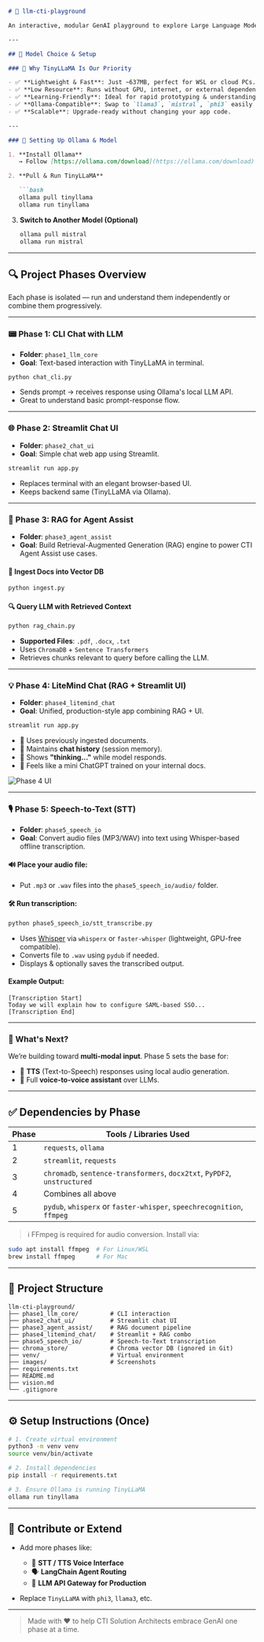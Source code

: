 ````markdown
# 💬 llm-cti-playground

An interactive, modular GenAI playground to explore Large Language Models (LLMs) hands-on — tailored for Contact Center Integration (CTI) solution architects. This project is structured into independent **phases**, each teaching core GenAI concepts with minimal setup, clear code, and lightweight dependencies.

---

## 🧠 Model Choice & Setup

### 🚀 Why TinyLLaMA Is Our Priority

- ✅ **Lightweight & Fast**: Just ~637MB, perfect for WSL or cloud PCs.
- ✅ **Low Resource**: Runs without GPU, internet, or external dependencies.
- ✅ **Learning-Friendly**: Ideal for rapid prototyping & understanding LLM internals.
- ✅ **Ollama-Compatible**: Swap to `llama3`, `mistral`, `phi3` easily later.
- ✅ **Scalable**: Upgrade-ready without changing your app code.

---

### 🔧 Setting Up Ollama & Model

1. **Install Ollama**  
   → Follow [https://ollama.com/download](https://ollama.com/download)

2. **Pull & Run TinyLLaMA**

   ```bash
   ollama pull tinyllama
   ollama run tinyllama
````

3. **Switch to Another Model (Optional)**

   ```bash
   ollama pull mistral
   ollama run mistral
   ```

---

## 🔍 Project Phases Overview

Each phase is isolated — run and understand them independently or combine them progressively.

---

### 📟 Phase 1: CLI Chat with LLM

* **Folder**: `phase1_llm_core`
* **Goal**: Text-based interaction with TinyLLaMA in terminal.

```bash
python chat_cli.py
```

* Sends prompt → receives response using Ollama's local LLM API.
* Great to understand basic prompt-response flow.

---

### 🌐 Phase 2: Streamlit Chat UI

* **Folder**: `phase2_chat_ui`
* **Goal**: Simple chat web app using Streamlit.

```bash
streamlit run app.py
```

* Replaces terminal with an elegant browser-based UI.
* Keeps backend same (TinyLLaMA via Ollama).

---

### 🧠 Phase 3: RAG for Agent Assist

* **Folder**: `phase3_agent_assist`
* **Goal**: Build Retrieval-Augmented Generation (RAG) engine to power CTI Agent Assist use cases.

#### 📝 Ingest Docs into Vector DB

```bash
python ingest.py
```

#### 🔍 Query LLM with Retrieved Context

```bash
python rag_chain.py
```

* **Supported Files**: `.pdf`, `.docx`, `.txt`
* Uses `ChromaDB` + `Sentence Transformers`
* Retrieves chunks relevant to query before calling the LLM.

---

### 💡 Phase 4: LiteMind Chat (RAG + Streamlit UI)

* **Folder**: `phase4_litemind_chat`
* **Goal**: Unified, production-style app combining RAG + UI.

```bash
streamlit run app.py
```

* 📁 Uses previously ingested documents.
* 🧠 Maintains **chat history** (session memory).
* 🔄 Shows **"thinking..."** while model responds.
* 💬 Feels like a mini ChatGPT trained on your internal docs.

![Phase 4 UI](images/phase4_ui.png)

---

### 🎙️ Phase 5: Speech-to-Text (STT)

* **Folder**: `phase5_speech_io`
* **Goal**: Convert audio files (MP3/WAV) into text using Whisper-based offline transcription.

#### 🔊 Place your audio file:

* Put `.mp3` or `.wav` files into the `phase5_speech_io/audio/` folder.

#### 🛠️ Run transcription:

```bash
python phase5_speech_io/stt_transcribe.py
```

* Uses [Whisper](https://github.com/openai/whisper) via `whisperx` or `faster-whisper` (lightweight, GPU-free compatible).
* Converts file to `.wav` using `pydub` if needed.
* Displays & optionally saves the transcribed output.

#### Example Output:

```
[Transcription Start]
Today we will explain how to configure SAML-based SSO...
[Transcription End]
```

---

### 📢 What's Next?

We’re building toward **multi-modal input**. Phase 5 sets the base for:

* 🔁 **TTS** (Text-to-Speech) responses using local audio generation.
* 🧠 Full **voice-to-voice assistant** over LLMs.

---

## ✅ Dependencies by Phase

| Phase | Tools / Libraries Used                                                    |
| ----- | ------------------------------------------------------------------------- |
| 1     | `requests`, `ollama`                                                      |
| 2     | `streamlit`, `requests`                                                   |
| 3     | `chromadb`, `sentence-transformers`, `docx2txt`, `PyPDF2`, `unstructured` |
| 4     | Combines all above                                                        |
| 5     | `pydub`, `whisperx` or `faster-whisper`, `speechrecognition`, `ffmpeg`    |

> ℹ️ FFmpeg is required for audio conversion. Install via:

```bash
sudo apt install ffmpeg  # For Linux/WSL
brew install ffmpeg      # For Mac
```

---

## 📂 Project Structure

```
llm-cti-playground/
├── phase1_llm_core/         # CLI interaction
├── phase2_chat_ui/          # Streamlit chat UI
├── phase3_agent_assist/     # RAG document pipeline
├── phase4_litemind_chat/    # Streamlit + RAG combo
├── phase5_speech_io/        # Speech-to-Text transcription
├── chroma_store/            # Chroma vector DB (ignored in Git)
├── venv/                    # Virtual environment
├── images/                  # Screenshots
├── requirements.txt
├── README.md
├── vision.md
└── .gitignore
```

---

## ⚙️ Setup Instructions (Once)

```bash
# 1. Create virtual environment
python3 -m venv venv
source venv/bin/activate

# 2. Install dependencies
pip install -r requirements.txt

# 3. Ensure Ollama is running TinyLLaMA
ollama run tinyllama
```

---

## 🤝 Contribute or Extend

* Add more phases like:

  * 📢 **STT / TTS Voice Interface**
  * 🗣️ **LangChain Agent Routing**
  * 📡 **LLM API Gateway for Production**
* Replace `TinyLLaMA` with `phi3`, `llama3`, etc.

---

> Made with ❤️ to help CTI Solution Architects embrace GenAI one phase at a time.
